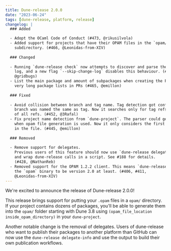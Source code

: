 ```yaml
---
title: Dune-release 2.0.0
date: "2023-06-24"
tags: [dune-release, platform, release]
changelog: |
  ### Added

  - Adopt the OCaml Code of Conduct (#473, @rikusilvola)
  - Added support for projects that have their OPAM files in the `opam/`
    subdirectory. (#466, @Leonidas-from-XIV)
  
  ### Changed
  
  - Running `dune-release check` now attempts to discover and parse the change
    log, and a new flag `--skip-change-log` disables this behaviour. (#458,
    @gridbugs)
  - List the main package and amount of subpackages when creating the PR to avoid
    very long package lists in PRs (#465, @emillon)
  
  ### Fixed
  
  - Avoid collision between branch and tag name. Tag detection got confused when
    branch was named the same as tag. Now it searches only for tag refs, instead
    of all refs. (#452, @3Rafal)
  - Fix project name detection from `dune-project`. The parser could get confused
    when opam file generation is used. Now it only considers the first `(name X)`
    in the file. (#445, @emillon)
  
  ### Removed
  
  - Remove support for delegates.
    Previous users of this feature should now use `dune-release delegate-info`
    and wrap dune-release calls in a script. See #188 for details.
    (#428, @NathanReb)
  - Removed support for the OPAM 1.2.2 client. This means `dune-release` expects
    the `opam` binary to be version 2.0 at least. (#406, #411,
    @Leonidas-from-XIV)
---
```


We're excited to announce the release of Dune-release 2.0.0!

This release brings support for putting your `.opam` files in a `opam/`
directory. If your project contains dozens of packages, you'll be able to
generate them into the `opam/` folder starting with Dune 3.8 using `(opam_file_location
inside_opam_directory)` in your `dune-project`.

Another notable change is the removal of delegates. Users of dune-release who
want to publish their packages to another platform than GitHub can now use the
`dune-release delegate-info` and use the output to build their own publication
workflows.
